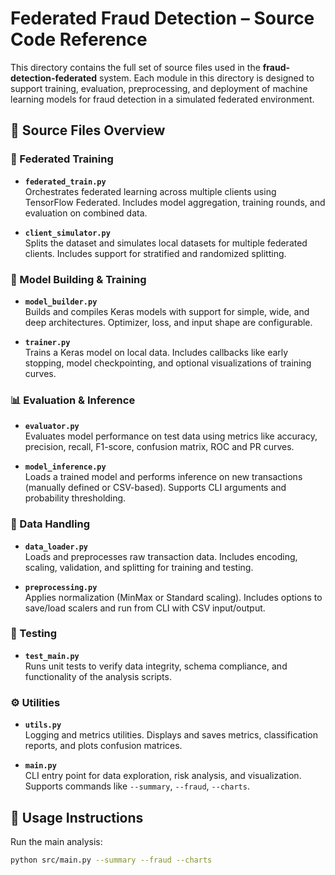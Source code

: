 # Federated Fraud Detection – Source Code Reference

This directory contains the full set of source files used in the **fraud-detection-federated** system. Each module in this directory is designed to support training, evaluation, preprocessing, and deployment of machine learning models for fraud detection in a simulated federated environment.

## 📂 Source Files Overview

### 🔁 Federated Training
- **`federated_train.py`**  
  Orchestrates federated learning across multiple clients using TensorFlow Federated. Includes model aggregation, training rounds, and evaluation on combined data.

- **`client_simulator.py`**  
  Splits the dataset and simulates local datasets for multiple federated clients. Includes support for stratified and randomized splitting.

### 🧠 Model Building & Training
- **`model_builder.py`**  
  Builds and compiles Keras models with support for simple, wide, and deep architectures. Optimizer, loss, and input shape are configurable.

- **`trainer.py`**  
  Trains a Keras model on local data. Includes callbacks like early stopping, model checkpointing, and optional visualizations of training curves.

### 📊 Evaluation & Inference
- **`evaluator.py`**  
  Evaluates model performance on test data using metrics like accuracy, precision, recall, F1-score, confusion matrix, ROC and PR curves.

- **`model_inference.py`**  
  Loads a trained model and performs inference on new transactions (manually defined or CSV-based). Supports CLI arguments and probability thresholding.

### 🧹 Data Handling
- **`data_loader.py`**  
  Loads and preprocesses raw transaction data. Includes encoding, scaling, validation, and splitting for training and testing.

- **`preprocessing.py`**  
  Applies normalization (MinMax or Standard scaling). Includes options to save/load scalers and run from CLI with CSV input/output.

### 🧪 Testing
- **`test_main.py`**  
  Runs unit tests to verify data integrity, schema compliance, and functionality of the analysis scripts.

### ⚙️ Utilities
- **`utils.py`**  
  Logging and metrics utilities. Displays and saves metrics, classification reports, and plots confusion matrices.

- **`main.py`**  
  CLI entry point for data exploration, risk analysis, and visualization. Supports commands like `--summary`, `--fraud`, `--charts`.

## 🚀 Usage Instructions

Run the main analysis:

```bash
python src/main.py --summary --fraud --charts
